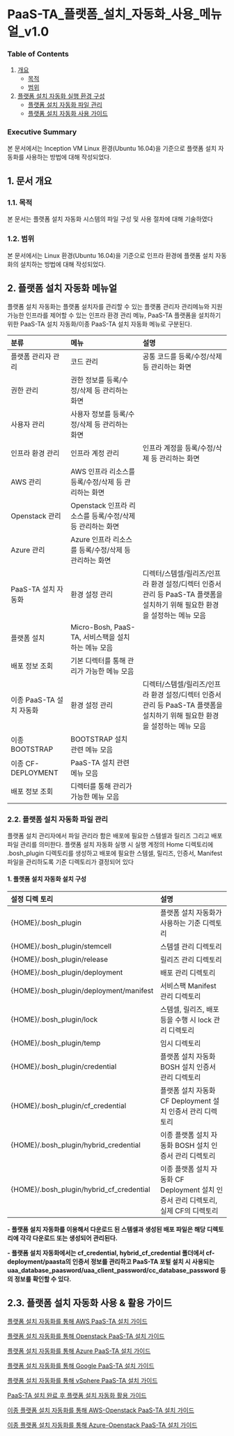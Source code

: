 # PaaS-TA\_플랫폼\_설치\_자동화\_사용\_메뉴얼\_v1.0

### Table of Contents

1. [개요](paas-ta_-_-_-_-_-_v1.0-1.md#1)
   * [목적](paas-ta_-_-_-_-_-_v1.0-1.md#2)
   * [범위](paas-ta_-_-_-_-_-_v1.0-1.md#3)
2. [플랫폼 설치 자동화 실행 환경 구성](paas-ta_-_-_-_-_-_v1.0-1.md#4)
   * [플랫폼 설치 자동화 파일 관리](paas-ta_-_-_-_-_-_v1.0-1.md#5)
   * [플랫폼 설치 자동화 사용 가이드](paas-ta_-_-_-_-_-_v1.0-1.md#6)

### Executive Summary

본 문서에서는 Inception VM Linux 환경\(Ubuntu 16.04\)을 기준으로 플랫폼 설치 자동화를 사용하는 방법에 대해 작성되었다.

## 1.  문서 개요

### 1.1.  목적

본 문서는 플랫폼 설치 자동화 시스템의 파일 구성 및 사용 절차에 대해 기술하였다

### 1.2.  범위

본 문서에서는 Linux 환경\(Ubuntu 16.04\)을 기준으로 인프라 환경에 플랫폼 설치 자동화의 설치하는 방법에 대해 작성되었다.

## 2.  플랫폼 설치 자동화 메뉴얼

플랫폼 설치 자동화는 플랫폼 설치자를 관리할 수 있는 플랫폼 관리자 관리메뉴와 지원 가능한 인프라를 제어할 수 있는 인프라 환경 관리 메뉴, PaaS-TA 플랫폼을 설치하기 위한 PaaS-TA 설치 자동화/이종 PaaS-TA 설치 자동화 메뉴로 구분된다.

| 분류 | 메뉴 | 설명 |
| :--- | :--- | :--- |
| 플랫폼 관리자 관리 | 코드 관리 | 공통 코드를 등록/수정/삭제 등 관리하는 화면 |
| 권한 관리 | 권한 정보를 등록/수정/삭제 등 관리하는 화면 |  |
| 사용자 관리 | 사용자 정보를 등록/수정/삭제 등 관리하는 화면 |  |
| 인프라 환경 관리 | 인프라 계정 관리 | 인프라 계정을 등록/수정/삭제 등 관리하는 화면 |
| AWS 관리 | AWS 인프라 리소스를 등록/수정/삭제 등 관리하는 화면 |  |
| Openstack 관리 | Openstack 인프라 리소스를 등록/수정/삭제 등 관리하는 화면 |  |
| Azure 관리 | Azure 인프라 리소스를 등록/수정/삭제 등 관리하는 화면 |  |
| PaaS-TA 설치 자동화 | 환경 설정 관리 | 디렉터/스템셀/릴리즈/인프라 환경 설정/디렉터 인증서 관리 등 PaaS-TA 플랫폼을 설치하기 위해 필요한 환경을 설정하는 메뉴 모음 |
| 플랫폼 설치 | Micro-Bosh, PaaS-TA, 서비스팩을 설치하는 메뉴 모음 |  |
| 배포 정보 조회 | 기본 디렉터를 통해 관리가 가능한 메뉴 모음 |  |
| 이종 PaaS-TA 설치 자동화 | 환경 설정 관리 | 디렉터/스템셀/릴리즈/인프라 환경 설정/디렉터 인증서 관리 등 PaaS-TA 플랫폼을 설치하기 위해 필요한 환경을 설정하는 메뉴 모음 |
| 이종 BOOTSTRAP | BOOTSTRAP 설치 관련 메뉴 모음 |  |
| 이종 CF-DEPLOYMENT | PaaS-TA 설치 관련 메뉴 모음 |  |
| 배포 정보 조회 | 디렉터를 통해 관리가 가능한 메뉴 모음 |  |

### 2.2.  플랫폼 설치 자동화 파일 관리

플랫폼 설치 관리자에서 파일 관리라 함은 배포에 필요한 스템셀과 릴리즈 그리고 배포 파일 관리를 의미한다. 플랫폼 설치 자동화 실행 시 실행 계정의 Home 디렉토리에 .bosh\_plugin 디렉토리를 생성하고 배포에 필요한 스템셀, 릴리즈, 인증서, Manifest 파일을 관리하도록 기준 디렉토리가 결정되어 있다

#### 1.  플랫폼 설치 자동화 설치 구성

| 설정 디렉 토리 | 설명 |
| :--- | :--- |
| {HOME}/.bosh\_plugin | 플랫폼 설치 자동화가 사용하는 기준 디렉토리 |
| {HOME}/.bosh\_plugin/stemcell | 스템셀 관리 디렉토리 |
| {HOME}/.bosh\_plugin/release | 릴리즈 관리 디렉토리 |
| {HOME}/.bosh\_plugin/deployment | 배포 관리 디렉토리 |
| {HOME}/.bosh\_plugin/deployment/manifest | 서비스팩 Manifest 관리 디렉토리 |
| {HOME}/.bosh\_plugin/lock | 스템셀, 릴리즈, 배포 등을 수행 시 lock 관리 디렉토리 |
| {HOME}/.bosh\_plugin/temp | 임시 디렉토리 |
| {HOME}/.bosh\_plugin/credential | 플랫폼 설치 자동화 BOSH 설치 인증서 관리 디렉토리 |
| {HOME}/.bosh\_plugin/cf\_credential | 플랫폼 설치 자동화 CF Deployment 설치 인증서 관리 디렉토리 |
| {HOME}/.bosh\_plugin/hybrid\_credential | 이종 플랫폼 설치 자동화 BOSH 설치 인증서 관리 디렉토리 |
| {HOME}/.bosh\_plugin/hybrid\_cf\_credential | 이종 플랫폼 설치 자동화 CF Deployment 설치 인증서 관리 디렉토리, 실제 CF의 디렉토리 |

**- 플랫폼 설치 자동화를 이용해서 다운로드 된 스템셀과 생성된 배포 파일은 해당 디렉토리에 각각 다운로드 또는 생성되어 관리된다.**

**- 플랫폼 설치 자동화에서는 cf\_credential, hybrid\_cf\_credential 폴더에서 cf-deployment/paasta의 인증서 정보를 관리하고 PaaS-TA 포털 설치 시 사용되는 uaa\_database\_paasword/uaa\_client\_password/cc\_database\_password 등의 정보를 확인할 수 있다.**

## 2.3.  플랫폼 설치 자동화 사용 & 활용 가이드

[플랫폼 설치 자동화를 통해 AWS PaaS-TA 설치 가이드](paas-ta_-_-_aws_v1.0.md)

[플랫폼 설치 자동화를 통해 Openstack PaaS-TA 설치 가이드](paas-ta_-_-_openstack_v1.0.md)

[플랫폼 설치 자동화를 통해 Azure PaaS-TA 설치 가이드](paas-ta_-_-_azure_v1.0.md)

[플랫폼 설치 자동화를 통해 Google PaaS-TA 설치 가이드](paas-ta_-_-_google_v1.0.md)

[플랫폼 설치 자동화를 통해 vSphere PaaS-TA 설치 가이드](paas-ta_-_-_vsphere_v1.0.md)

[PaaS-TA 설치 완료 후 플랫폼 설치 자동화 활용 가이드](paas-ta_-_-_-_-_-_v1.0.md)

[이종 플랫폼 설치 자동화를 통해 AWS-Openstack PaaS-TA 설치 가이드](_paas-ta_-_-_-_-_v1.0.md)

[이종 플랫폼 설치 자동화를 통해 Azure-Openstack PaaS-TA 설치 가이드](_paas-ta_-_-_-_-_-op_azure-_v1.0.md)

